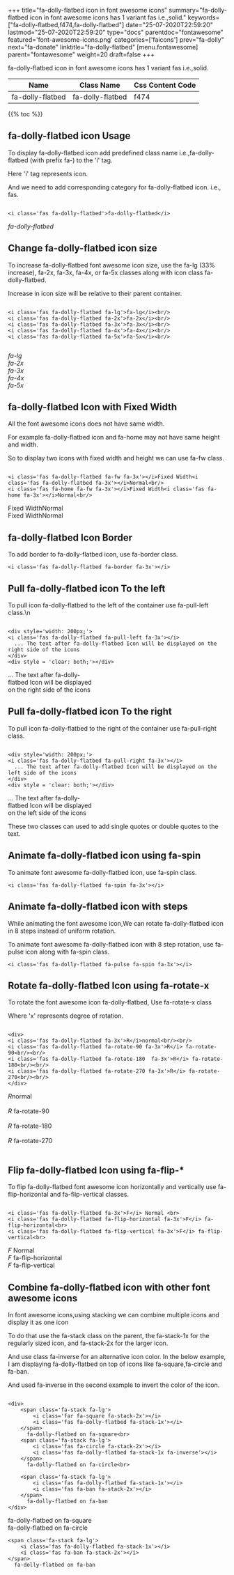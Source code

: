 +++
title="fa-dolly-flatbed icon in font awesome icons"
summary="fa-dolly-flatbed icon in font awesome icons has 1 variant fas i.e.,solid."
keywords=["fa-dolly-flatbed,f474,fa-dolly-flatbed"]
date="25-07-2020T22:59:20"
lastmod="25-07-2020T22:59:20"
type="docs"
parentdoc="fontawesome"
featured='font-awesome-icons.png'
categories=['faicons']
prev="fa-dolly"
next="fa-donate"
linktitle="fa-dolly-flatbed"
[menu.fontawesome]
parent="fontawesome"
weight=20
draft=false
+++


fa-dolly-flatbed icon in font awesome icons has 1 variant fas i.e.,solid.

<div class='table-responsive'><table class='table'><thead><tr><th>Name</th><th>Class Name</th><th>Css Content Code</th></tr></thead><tbody><tr><td>fa-dolly-flatbed</td><td>fa-dolly-flatbed</td><td>f474</td></tr></tbody></table></div>


{{% toc %}}


## fa-dolly-flatbed icon Usage

To display fa-dolly-flatbed icon add predefined class name i.e.,fa-dolly-flatbed (with prefix fa-) to the 'i' tag.

Here 'i' tag represents icon.

And we need to add corresponding category for fa-dolly-flatbed icon. i.e., fas.


```

<i class='fas fa-dolly-flatbed'>fa-dolly-flatbed</i>
```

<i class='fas fa-dolly-flatbed'>fa-dolly-flatbed</i>




## Change fa-dolly-flatbed icon size
To increase fa-dolly-flatbed font awesome icon size, use the fa-lg (33% increase), fa-2x, fa-3x, fa-4x, or fa-5x classes along with icon class fa-dolly-flatbed.

Increase in icon size will be relative to their parent container. 

```

<i class='fas fa-dolly-flatbed fa-lg'>fa-lg</i><br/>
<i class='fas fa-dolly-flatbed fa-2x'>fa-2x</i><br/>
<i class='fas fa-dolly-flatbed fa-3x'>fa-3x</i><br/>
<i class='fas fa-dolly-flatbed fa-4x'>fa-4x</i><br/>
<i class='fas fa-dolly-flatbed fa-5x'>fa-5x</i><br/>
            
```

<i class='fas fa-dolly-flatbed fa-lg'>fa-lg</i><br/>
<i class='fas fa-dolly-flatbed fa-2x'>fa-2x</i><br/>
<i class='fas fa-dolly-flatbed fa-3x'>fa-3x</i><br/>
<i class='fas fa-dolly-flatbed fa-4x'>fa-4x</i><br/>
<i class='fas fa-dolly-flatbed fa-5x'>fa-5x</i><br/>
            



## fa-dolly-flatbed Icon with Fixed Width 

All the font awesome icons does not have same width.

For example fa-dolly-flatbed icon and fa-home may not have same height and width.

So to display two icons with fixed width and height we can use fa-fw class.


```

<i class='fas fa-dolly-flatbed fa-fw fa-3x'></i>Fixed Width<i class='fas fa-dolly-flatbed fa-3x'></i>Normal<br/>
<i class='fas fa-home fa-fw fa-3x'></i>Fixed Width<i class='fas fa-home fa-3x'></i>Normal<br/>
```

<i class='fas fa-dolly-flatbed fa-fw fa-3x'></i>Fixed Width<i class='fas fa-dolly-flatbed fa-3x'></i>Normal<br/>
<i class='fas fa-home fa-fw fa-3x'></i>Fixed Width<i class='fas fa-home fa-3x'></i>Normal<br/>



## fa-dolly-flatbed Icon Border 

To add border to fa-dolly-flatbed icon, use fa-border class.


```
<i class='fas fa-dolly-flatbed fa-border fa-3x'></i>

```
<i class='fas fa-dolly-flatbed fa-border fa-3x'></i>





## Pull fa-dolly-flatbed icon To the left

To pull icon fa-dolly-flatbed to the left of the container use fa-pull-left class.\n

```

<div style='width: 200px;'>
<i class='fas fa-dolly-flatbed fa-pull-left fa-3x'></i>
  ... The text after fa-dolly-flatbed Icon will be displayed on the right side of the icons
</div>
<div style = 'clear: both;'></div>
```

<div style='width: 200px;'>
<i class='fas fa-dolly-flatbed fa-pull-left fa-3x'></i>
  ... The text after fa-dolly-flatbed Icon will be displayed on the right side of the icons
</div>
<div style = 'clear: both;'></div>




## Pull fa-dolly-flatbed icon To the right
To pull icon fa-dolly-flatbed to the right of the container use fa-pull-right class.

```

<div style='width: 200px;'>
<i class='fas fa-dolly-flatbed fa-pull-right fa-3x'></i>
  ... The text after fa-dolly-flatbed Icon will be displayed on the left side of the icons
</div>
<div style = 'clear: both;'></div>
```

<div style='width: 200px;'>
<i class='fas fa-dolly-flatbed fa-pull-right fa-3x'></i>
  ... The text after fa-dolly-flatbed Icon will be displayed on the left side of the icons
</div>
<div style = 'clear: both;'></div>

These two classes can used to add single quotes or double quotes to the text.


## Animate fa-dolly-flatbed icon using fa-spin
To animate font awesome fa-dolly-flatbed icon, use fa-spin class.

```
<i class='fas fa-dolly-flatbed fa-spin fa-3x'></i>
```
<i class='fas fa-dolly-flatbed fa-spin fa-3x'></i>




## Animate fa-dolly-flatbed icon with steps
While animating the font awesome icon,We can rotate fa-dolly-flatbed icon in 8 steps instead of uniform rotation.

To animate font awesome fa-dolly-flatbed icon with 8 step rotation, use fa-pulse icon along with fa-spin class.


```
<i class='fas fa-dolly-flatbed fa-pulse fa-spin fa-3x'></i>

```
<i class='fas fa-dolly-flatbed fa-pulse fa-spin fa-3x'></i>





## Rotate fa-dolly-flatbed Icon using fa-rotate-x
To rotate the font awesome icon fa-dolly-flatbed, Use fa-rotate-x class

Where 'x' represents degree of rotation.


```

<div>
<i class='fas fa-dolly-flatbed fa-3x'>R</i>normal<br/><br/>
<i class='fas fa-dolly-flatbed fa-rotate-90 fa-3x'>R</i> fa-rotate-90<br/><br/> 
<i class='fas fa-dolly-flatbed fa-rotate-180  fa-3x'>R</i> fa-rotate-180<br/><br/> 
<i class='fas fa-dolly-flatbed fa-rotate-270 fa-3x'>R</i> fa-rotate-270<br/><br/>
</div>
```

<div>
<i class='fas fa-dolly-flatbed fa-3x'>R</i>normal<br/><br/>
<i class='fas fa-dolly-flatbed fa-rotate-90 fa-3x'>R</i> fa-rotate-90<br/><br/> 
<i class='fas fa-dolly-flatbed fa-rotate-180  fa-3x'>R</i> fa-rotate-180<br/><br/> 
<i class='fas fa-dolly-flatbed fa-rotate-270 fa-3x'>R</i> fa-rotate-270<br/><br/>
</div>




## Flip fa-dolly-flatbed Icon using fa-flip-*
To flip fa-dolly-flatbed font awesome icon horizontally and vertically use fa-flip-horizontal and fa-flip-vertical classes. 

```

<i class='fas fa-dolly-flatbed fa-3x'>F</i> Normal <br>
<i class='fas fa-dolly-flatbed fa-flip-horizontal fa-3x'>F</i> fa-flip-horizontal<br>
<i class='fas fa-dolly-flatbed fa-flip-vertical fa-3x'>F</i> fa-flip-vertical<br>
```

<i class='fas fa-dolly-flatbed fa-3x'>F</i> Normal <br>
<i class='fas fa-dolly-flatbed fa-flip-horizontal fa-3x'>F</i> fa-flip-horizontal<br>
<i class='fas fa-dolly-flatbed fa-flip-vertical fa-3x'>F</i> fa-flip-vertical<br>




## Combine fa-dolly-flatbed icon with other font awesome icons
In font awesome icons,using stacking we can combine multiple icons and display it as one icon 

To do that use the fa-stack class on the parent, the fa-stack-1x for the regularly sized icon, and fa-stack-2x for the larger icon.

And use class fa-inverse for an alternative icon color. 
In the below example, I am displaying fa-dolly-flatbed on top of icons like fa-square,fa-circle and fa-ban.

And used fa-inverse in the second example to invert the color of the icon.

```

<div>
    <span class='fa-stack fa-lg'>
        <i class='far fa-square fa-stack-2x'></i>
        <i class='fas fa-dolly-flatbed fa-stack-1x'></i>
    </span>
      fa-dolly-flatbed on fa-square<br>
    <span class='fa-stack fa-lg'>
        <i class='fas fa-circle fa-stack-2x'></i>
        <i class='fas fa-dolly-flatbed fa-stack-1x fa-inverse'></i>
    </span>
      fa-dolly-flatbed on fa-circle<br>

    <span class='fa-stack fa-lg'>
        <i class='fas fa-dolly-flatbed fa-stack-1x'></i>
        <i class='fas fa-ban fa-stack-2x'></i>
    </span>
      fa-dolly-flatbed on fa-ban
</div>
```

<div>
    <span class='fa-stack fa-lg'>
        <i class='far fa-square fa-stack-2x'></i>
        <i class='fas fa-dolly-flatbed fa-stack-1x'></i>
    </span>
      fa-dolly-flatbed on fa-square<br>
    <span class='fa-stack fa-lg'>
        <i class='fas fa-circle fa-stack-2x'></i>
        <i class='fas fa-dolly-flatbed fa-stack-1x fa-inverse'></i>
    </span>
      fa-dolly-flatbed on fa-circle<br>

    <span class='fa-stack fa-lg'>
        <i class='fas fa-dolly-flatbed fa-stack-1x'></i>
        <i class='fas fa-ban fa-stack-2x'></i>
    </span>
      fa-dolly-flatbed on fa-ban
</div>






